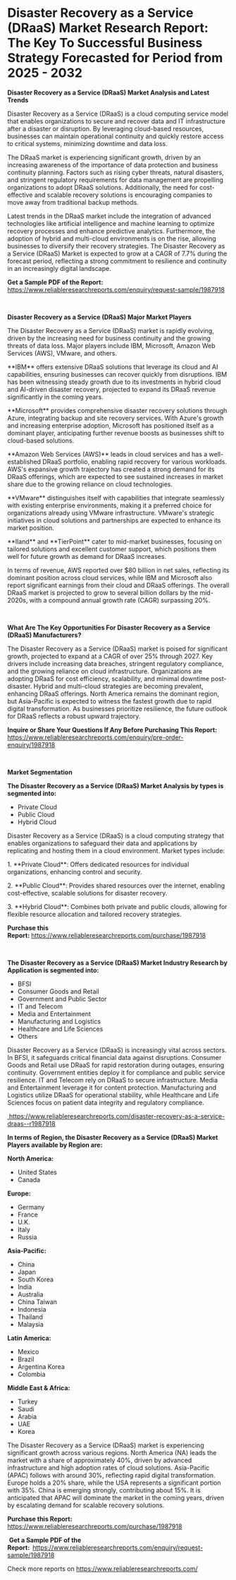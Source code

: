 <p><h1>Disaster Recovery as a Service (DRaaS) Market Research Report: The Key To Successful Business Strategy Forecasted for Period from 2025 - 2032</h1></p><p><strong>Disaster Recovery as a Service (DRaaS) Market Analysis and Latest Trends</strong></p>
<p><p>Disaster Recovery as a Service (DRaaS) is a cloud computing service model that enables organizations to secure and recover data and IT infrastructure after a disaster or disruption. By leveraging cloud-based resources, businesses can maintain operational continuity and quickly restore access to critical systems, minimizing downtime and data loss.</p><p>The DRaaS market is experiencing significant growth, driven by an increasing awareness of the importance of data protection and business continuity planning. Factors such as rising cyber threats, natural disasters, and stringent regulatory requirements for data management are propelling organizations to adopt DRaaS solutions. Additionally, the need for cost-effective and scalable recovery solutions is encouraging companies to move away from traditional backup methods.</p><p>Latest trends in the DRaaS market include the integration of advanced technologies like artificial intelligence and machine learning to optimize recovery processes and enhance predictive analytics. Furthermore, the adoption of hybrid and multi-cloud environments is on the rise, allowing businesses to diversify their recovery strategies. The Disaster Recovery as a Service (DRaaS) Market is expected to grow at a CAGR of 7.7% during the forecast period, reflecting a strong commitment to resilience and continuity in an increasingly digital landscape.</p></p>
<p><strong>Get a Sample PDF of the Report:&nbsp;</strong> <a href="https://www.reliableresearchreports.com/enquiry/request-sample/1987918?utm_campaign=2734&utm_medium=2&utm_source=Github&utm_content=ia&utm_term=28032025&utm_id=disaster-recovery-as-a-service-draas">https://www.reliableresearchreports.com/enquiry/request-sample/1987918</a></p>
<p>&nbsp;</p>
<p><strong>Disaster Recovery as a Service (DRaaS) Major Market Players</strong></p>
<p><p>The Disaster Recovery as a Service (DRaaS) market is rapidly evolving, driven by the increasing need for business continuity and the growing threats of data loss. Major players include IBM, Microsoft, Amazon Web Services (AWS), VMware, and others.</p><p>**IBM** offers extensive DRaaS solutions that leverage its cloud and AI capabilities, ensuring businesses can recover quickly from disruptions. IBM has been witnessing steady growth due to its investments in hybrid cloud and AI-driven disaster recovery, projected to expand its DRaaS revenue significantly in the coming years.</p><p>**Microsoft** provides comprehensive disaster recovery solutions through Azure, integrating backup and site recovery services. With Azure's growth and increasing enterprise adoption, Microsoft has positioned itself as a dominant player, anticipating further revenue boosts as businesses shift to cloud-based solutions.</p><p>**Amazon Web Services (AWS)** leads in cloud services and has a well-established DRaaS portfolio, enabling rapid recovery for various workloads. AWS's expansive growth trajectory has created a strong demand for its DRaaS offerings, which are expected to see sustained increases in market share due to the growing reliance on cloud technologies.</p><p>**VMware** distinguishes itself with capabilities that integrate seamlessly with existing enterprise environments, making it a preferred choice for organizations already using VMware infrastructure. VMware's strategic initiatives in cloud solutions and partnerships are expected to enhance its market position.</p><p>**Iland** and **TierPoint** cater to mid-market businesses, focusing on tailored solutions and excellent customer support, which positions them well for future growth as demand for DRaaS increases. </p><p>In terms of revenue, AWS reported over $80 billion in net sales, reflecting its dominant position across cloud services, while IBM and Microsoft also report significant earnings from their cloud and DRaaS offerings. The overall DRaaS market is projected to grow to several billion dollars by the mid-2020s, with a compound annual growth rate (CAGR) surpassing 20%.</p></p>
<p>&nbsp;</p>
<p><strong>What Are The Key Opportunities For Disaster Recovery as a Service (DRaaS) Manufacturers?</strong></p>
<p><p>The Disaster Recovery as a Service (DRaaS) market is poised for significant growth, projected to expand at a CAGR of over 25% through 2027. Key drivers include increasing data breaches, stringent regulatory compliance, and the growing reliance on cloud infrastructure. Organizations are adopting DRaaS for cost efficiency, scalability, and minimal downtime post-disaster. Hybrid and multi-cloud strategies are becoming prevalent, enhancing DRaaS offerings. North America remains the dominant region, but Asia-Pacific is expected to witness the fastest growth due to rapid digital transformation. As businesses prioritize resilience, the future outlook for DRaaS reflects a robust upward trajectory.</p></p>
<p><strong>Inquire or Share Your Questions If Any Before Purchasing This Report:</strong> <a href="https://www.reliableresearchreports.com/enquiry/pre-order-enquiry/1987918?utm_campaign=2734&utm_medium=2&utm_source=Github&utm_content=ia&utm_term=28032025&utm_id=disaster-recovery-as-a-service-draas">https://www.reliableresearchreports.com/enquiry/pre-order-enquiry/1987918</a></p>
<p>&nbsp;</p>
<p><strong>Market Segmentation</strong></p>
<p><strong>The Disaster Recovery as a Service (DRaaS) Market Analysis by types is segmented into:</strong></p>
<p><ul><li>Private Cloud</li><li>Public Cloud</li><li>Hybrid Cloud</li></ul></p>
<p><p>Disaster Recovery as a Service (DRaaS) is a cloud computing strategy that enables organizations to safeguard their data and applications by replicating and hosting them in a cloud environment. Market types include:</p><p>1. **Private Cloud**: Offers dedicated resources for individual organizations, enhancing control and security.</p><p>2. **Public Cloud**: Provides shared resources over the internet, enabling cost-effective, scalable solutions for disaster recovery.</p><p>3. **Hybrid Cloud**: Combines both private and public clouds, allowing for flexible resource allocation and tailored recovery strategies.</p></p>
<p><strong>Purchase this Report:&nbsp;</strong><a href="https://www.reliableresearchreports.com/purchase/1987918?utm_campaign=2734&utm_medium=2&utm_source=Github&utm_content=ia&utm_term=28032025&utm_id=disaster-recovery-as-a-service-draas">https://www.reliableresearchreports.com/purchase/1987918</a></p>
<p>&nbsp;</p>
<p><strong>The Disaster Recovery as a Service (DRaaS) Market Industry Research by Application is segmented into:</strong></p>
<p><ul><li>BFSI</li><li>Consumer Goods and Retail</li><li>Government and Public Sector</li><li>IT and Telecom</li><li>Media and Entertainment</li><li>Manufacturing and Logistics</li><li>Healthcare and Life Sciences</li><li>Others</li></ul></p>
<p><p>Disaster Recovery as a Service (DRaaS) is increasingly vital across sectors. In BFSI, it safeguards critical financial data against disruptions. Consumer Goods and Retail use DRaaS for rapid restoration during outages, ensuring continuity. Government entities deploy it for compliance and public service resilience. IT and Telecom rely on DRaaS to secure infrastructure. Media and Entertainment leverage it for content protection. Manufacturing and Logistics utilize DRaaS for operational stability, while Healthcare and Life Sciences focus on patient data integrity and regulatory compliance.</p></p>
<p><a href="https://www.reliableresearchreports.com/disaster-recovery-as-a-service-draas--r1987918?utm_campaign=2734&utm_medium=2&utm_source=Github&utm_content=ia&utm_term=28032025&utm_id=disaster-recovery-as-a-service-draas">&nbsp;https://www.reliableresearchreports.com/disaster-recovery-as-a-service-draas--r1987918</a></p>
<p><strong>In terms of Region, the Disaster Recovery as a Service (DRaaS) Market Players available by Region are:</strong></p>
<p>
    <p> <strong> North America: </strong>
        <ul>
            <li>United States</li>
            <li>Canada</li>
        </ul>
        </p> 
    <p> <strong> Europe: </strong>
        <ul>
            <li>Germany</li>
            <li>France</li>
            <li>U.K.</li>
            <li>Italy</li>
            <li>Russia</li>
        </ul>
        </p> 
    <p> <strong> Asia-Pacific: </strong>
        <ul>
            <li>China</li>
            <li>Japan</li>
            <li>South Korea</li>
            <li>India</li>
            <li>Australia</li>
            <li>China Taiwan</li>
            <li>Indonesia</li>
            <li>Thailand</li>
            <li>Malaysia</li>
        </ul>
        </p> 
    <p> <strong> Latin America: </strong>
        <ul>
            <li>Mexico</li>
            <li>Brazil</li>
            <li>Argentina Korea</li>
            <li>Colombia</li>
        </ul>
        </p> 
    <p> <strong> Middle East & Africa: </strong>
        <ul>
            <li>Turkey</li>
            <li>Saudi</li>
            <li>Arabia</li>
            <li>UAE</li>
            <li>Korea</li>
        </ul>
    </p>
    </p>
<p><p>The Disaster Recovery as a Service (DRaaS) market is experiencing significant growth across various regions. North America (NA) leads the market with a share of approximately 40%, driven by advanced infrastructure and high adoption rates of cloud solutions. Asia-Pacific (APAC) follows with around 30%, reflecting rapid digital transformation. Europe holds a 20% share, while the USA represents a significant portion with 35%. China is emerging strongly, contributing about 15%. It is anticipated that APAC will dominate the market in the coming years, driven by escalating demand for scalable recovery solutions.</p></p>
<p><strong>Purchase this Report: </strong><a href="https://www.reliableresearchreports.com/purchase/1987918?utm_campaign=2734&utm_medium=2&utm_source=Github&utm_content=ia&utm_term=28032025&utm_id=disaster-recovery-as-a-service-draas">https://www.reliableresearchreports.com/purchase/1987918</a></p>
<p>&nbsp;<strong>Get a Sample PDF of the Report:&nbsp;&nbsp;</strong><a href="https://www.reliableresearchreports.com/enquiry/request-sample/1987918?utm_campaign=2734&utm_medium=2&utm_source=Github&utm_content=ia&utm_term=28032025&utm_id=disaster-recovery-as-a-service-draas">https://www.reliableresearchreports.com/enquiry/request-sample/1987918</a></p>
<p><strong></strong></p>
<p>Check more reports on <a href="https://www.reliableresearchreports.com/?utm_campaign=2734&utm_medium=2&utm_source=Github&utm_content=ia&utm_term=28032025&utm_id=disaster-recovery-as-a-service-draas">https://www.reliableresearchreports.com/</a></p>